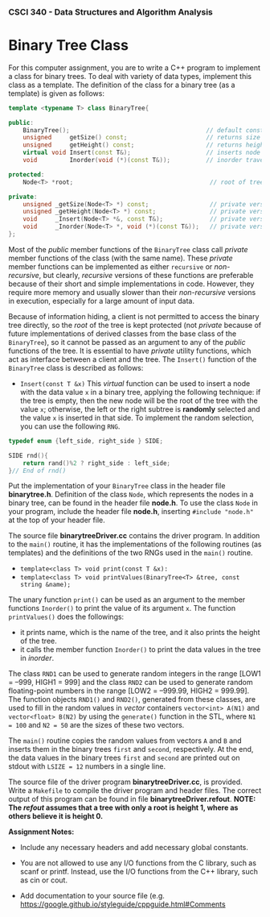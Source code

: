 ### CSCI 340 - Data Structures and Algorithm Analysis

# Binary Tree Class

For this computer assignment, you are to write a C++ program to implement a class for binary trees. To deal with variety of data types, implement this class as a template. The definition of the class for a binary tree (as a template) is given as follows:

```c++
template <typename T> class BinaryTree{

public:
    BinaryTree();                                      // default constructor
    unsigned     getSize() const;                      // returns size of tree
    unsigned     getHeight() const;                    // returns height of tree
    virtual void Insert(const T&);                     // inserts node in tree
    void         Inorder(void (*)(const T&));          // inorder traversal of tree

protected:
    Node<T> *root;                                      // root of tree

private:
    unsigned _getSize(Node<T> *) const;                 // private version of getSize()
    unsigned _getHeight(Node<T> *) const;               // private version of getHeight()
    void     _Insert(Node<T> *&, const T&);             // private version of Insert()
    void     _Inorder(Node<T> *, void (*)(const T&));   // private version of Inorder()
};
```

Most of the *public* member functions of the `BinaryTree` class call *private* member functions of the class (with the same name). These *private* member functions can be implemented as either `recursive` or *non-recursive*, but clearly, *recursive* versions of these functions are preferable because of their short and simple implementations in code. However, they require more memory and usually slower than their *non-recursive* versions in execution, especially for a large amount of input data.

Because of information hiding, a client is not permitted to access the binary tree directly, so the *root* of the tree is kept protected (not *private* because of future implementations of derived classes from the base class of the `BinaryTree`), so it cannot be passed as an argument to any of the *public* functions of the tree. It is essential to have *private* utility functions, which act as interface between a client and the tree. The `Insert()` function of the `BinaryTree` class is described as follows:

- `Insert(const T &x)` This *virtual* function can be used to insert a node with the data value `x` in a binary tree, applying the following technique: if the tree is empty, then the new node will be the root of the tree with the value `x`; otherwise, the left or the right subtree is **randomly** selected and the value `x` is inserted in that side. To implement the random selection, you can use the following `RNG`.

```c++
typedef enum {left_side, right_side } SIDE;

SIDE rnd(){ 
    return rand()%2 ? right_side : left_side;
}// End of rnd()
```

Put the implementation of your `BinaryTree` class in the header file **binarytree.h**. Definition of the class `Node`, which represents the nodes in a binary tree, can be found in the header file **node.h**. To use the class `Node` in your program, include the header file **node.h**, inserting `#include "node.h"` at the top of your header file.

The source file **binarytreeDriver.cc** contains the driver program. In addition to the `main()` routine, it has the implementations of the following routines (as templates) and the definitions of the two RNGs used in the `main()` routine.

- `template<class T> void print(const T &x):`
- `template<class T> void printValues(BinaryTree<T> &tree, const string &name);`

The unary function `print()` can be used as an argument to the member functions `Inorder()` to print the value of its argument `x`. The function `printValues()` does the followings:

- it prints name, which is the name of the tree, and it also prints the height of the tree.
- it calls the member function `Inorder()` to print the data values in the tree in *inorder*.

The class `RND1` can be used to generate random integers in the range [LOW1 = –999, HIGH1 = 999] and the class `RND2` can be used to generate random floating-point numbers in the range [LOW2 = –999.99, HIGH2 = 999.99]. The function objects `RND1()` and `RND2()`, generated from these classes, are used to fill in the random values in *vector* containers `vector<int> A(N1)` and `vector<float> B(N2)` by using the `generate()` function in the STL, where `N1 = 100` and `N2 = 50` are the sizes of these two vectors. 

The `main()` routine copies the random values from vectors `A` and `B` and inserts them in the binary trees `first` and `second`, respectively. At the end, the data values in the binary trees `first` and `second` are printed out on stdout with `LSIZE = 12` numbers in a single line.

The source file of the driver program **binarytreeDriver.cc**, is provided. Write a `Makefile` to compile the driver program and header files. The correct output of this program can be found in file **binarytreeDriver.refout**. **NOTE: The _refout_ assumes that a tree with only a root is height 1, where as others believe it is height 0.**

**Assignment Notes:**

- Include any necessary headers and add necessary global constants.

- You are not allowed to use any I/O functions from the C library, such as scanf or printf. Instead, use the I/O functions from the C++ library, such as cin or cout.

- Add documentation to your source file (e.g. https://google.github.io/styleguide/cppguide.html#Comments
